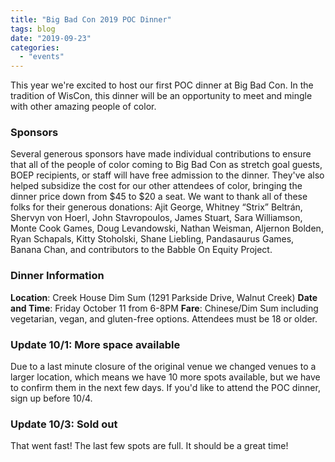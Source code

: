```yaml
---
title: "Big Bad Con 2019 POC Dinner"
tags: blog
date: "2019-09-23"
categories: 
  - "events"
---
```


This year we're excited to host our first POC dinner at Big Bad Con. In the tradition of WisCon, this dinner will be an opportunity to meet and mingle with other amazing people of color.

### Sponsors

Several generous sponsors have made individual contributions to ensure that all of the people of color coming to Big Bad Con as stretch goal guests, BOEP recipients, or staff will have free admission to the dinner. They've also helped subsidize the cost for our other attendees of color, bringing the dinner price down from $45 to $20 a seat. We want to thank all of these folks for their generous donations: Ajit George, Whitney “Strix” Beltrán, Shervyn von Hoerl, John Stavropoulos, James Stuart, Sara Williamson, Monte Cook Games, Doug Levandowski, Nathan Weisman, Aljernon Bolden, Ryan Schapals, Kitty Stoholski, Shane Liebling, Pandasaurus Games, Banana Chan, and contributors to the Babble On Equity Project.

### Dinner Information

**Location**: Creek House Dim Sum (1291 Parkside Drive, Walnut Creek) **Date and Time**: Friday October 11 from 6-8PM **Fare**: Chinese/Dim Sum including vegetarian, vegan, and gluten-free options. Attendees must be 18 or older.

### Update 10/1: More space available

Due to a last minute closure of the original venue we changed venues to a larger location, which means we have 10 more spots available, but we have to confirm them in the next few days. If you'd like to attend the POC dinner, sign up before 10/4.

### Update 10/3: Sold out

That went fast! The last few spots are full. It should be a great time!

